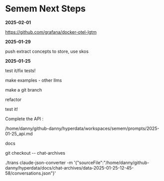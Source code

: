 # Semem Next Steps

**2025-02-01**

https://github.com/grafana/docker-otel-lgtm

**2025-01-29**

push extract concepts to store, use skos

**2025-01-25**

test it/fix tests!

make examples - other llms

make a git branch

refactor

test it!

Complete the API :

/home/danny/github-danny/hyperdata/workspaces/semem/prompts/2025-01-25_api.md

docs

git checkout -- chat-archives

./trans claude-json-converter -m '{"sourceFile":"/home/danny/github-danny/hyperdata/docs/chat-archives/data-2025-01-25-12-45-58/conversations.json"}'
